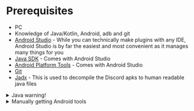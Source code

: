 # Prerequisites

- PC
- Knowledge of Java/Kotlin, Android, adb and git
- [Android Studio](https://developer.android.com/studio) - While you can technically make plugins with any IDE, Android Studio is by far the easiest and most convenient as it manages many things for you
- [Java SDK](https://jdk.java.net/11/) - Comes with Android Studio
- [Android Platform Tools](https://developer.android.com/studio/releases/platform-tools) - Comes with Android Studio
- [Git](https://git-scm.com/downloads)
- [Jadx](https://github.com/skylot/jadx) - This is used to decompile the Discord apks to human readable java files

<details>
<summary>Java warning!</summary>
<br>
You may get network errors (handshake_failure) while using gradle with JDK11. If that's your case, please put the following line in your gradle.properties file:

```
org.gradle.jvmargs=-Dhttps.protocols=TLSv1.2
```
</details>

<details>
<summary>Manually getting Android tools</summary>
<br>
If you dont want to use Android Studio for some reason, heres the following tools you'll need, which can be installed through the Android SDK's `sdkmanager`:

- `build-tools;30.0.2`
- `platforms;31.0.0`
</details>



